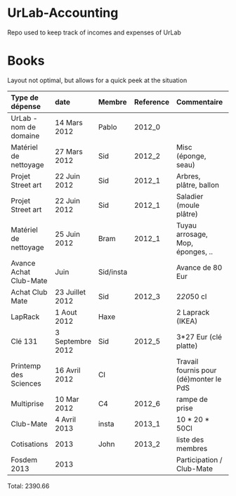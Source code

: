 UrLab-Accounting
================

Repo used to keep track of incomes and expenses of UrLab

Books
=====

Layout not optimal, but allows for a quick peek at the situation


| Type de dépense        | date             | Membre    | Reference | Commentaire                            |   Total |
|:-----------------------|:-----------------|:----------|:----------|:---------------------------------------|:--------|
| UrLab - nom de domaine | 14 Mars 2012     | Pablo     | 2012_0    |                                        |  -14.35 |
| Matériel de nettoyage  | 27 Mars 2012     | Sid       | 2012_2    | Misc (éponge, seau)                    |   -8.99 |
| Projet Street art      | 22 Juin 2012     | Sid       | 2012_1    | Arbres, plâtre, ballon                 |   -26.3 |
| Projet Street art      | 22 Juin 2012     | Sid       | 2012_1    | Saladier (moule plâtre)                |   -6.25 |
| Matériel de nettoyage  | 25 Juin 2012     | Bram      | 2012_1    | Tuyau arrosage, Mop, éponges, ..       |   -63.4 |
| Avance Achat Club-Mate | Juin             | Sid/insta |           | Avance de 80 Eur                       |     -80 |
| Achat Club Mate        | 23 Juillet 2012  | Sid       | 2012_3    | 2*20*50 cl                             |   -76.6 |
| LapRack                | 1 Aout 2012      | Haxe      |           | 2 Laprack (IKEA)                       |     -10 |
| Clé 131                | 3 Septembre 2012 | Sid       | 2012_5    | 3*27 Eur (clé platte)                  |     -81 |
| Printemp des Sciences  | 16 Avril 2012    | CI        |           | Travail fournis pour (dé)monter le PdS |    1000 |
| Multiprise             | 10 Mar 2012      | C4        | 2012_6    | rampe de prise                         |  -19.45 |
| Club-Mate              | 4 Avril 2013     | insta     | 2013_1    | 10 * 20 * 50Cl                         |    -253 |
| Cotisations            | 2013             | John      | 2013_2    | liste des membres                      |     110 |
| Fosdem 2013            | 2013             |           |           | Participation / Club-Mate              |    1920 |


Total: 2390.66 
